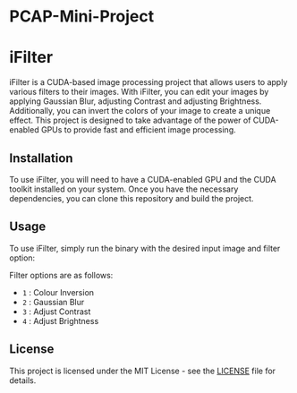 # PCAP-Mini-Project

# iFilter

iFilter is a CUDA-based image processing project that allows users to apply various filters to their images. With iFilter, you can edit your images by applying Gaussian Blur, adjusting Contrast and adjusting Brightness. Additionally, you can invert the colors of your image to create a unique effect. This project is designed to take advantage of the power of CUDA-enabled GPUs to provide fast and efficient image processing.

## Installation

To use iFilter, you will need to have a CUDA-enabled GPU and the CUDA toolkit installed on your system. Once you have the necessary dependencies, you can clone this repository and build the project. 


## Usage

To use iFilter, simply run the binary with the desired input image and filter option:

Filter options are as follows:

- `1` : Colour Inversion
- `2` : Gaussian Blur
- `3` : Adjust Contrast
- `4` : Adjust Brightness

## License

This project is licensed under the MIT License - see the [LICENSE](LICENSE) file for details.


